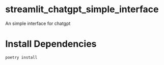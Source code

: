 # streamlit_chatgpt_simple_interface

An simple interface for chatgpt

# Install Dependencies
```bash
poetry install
```

